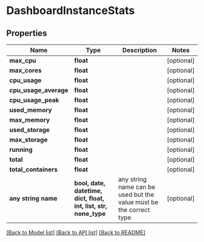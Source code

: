 # DashboardInstanceStats


## Properties
Name | Type | Description | Notes
------------ | ------------- | ------------- | -------------
**max_cpu** | **float** |  | [optional] 
**max_cores** | **float** |  | [optional] 
**cpu_usage** | **float** |  | [optional] 
**cpu_usage_average** | **float** |  | [optional] 
**cpu_usage_peak** | **float** |  | [optional] 
**used_memory** | **float** |  | [optional] 
**max_memory** | **float** |  | [optional] 
**used_storage** | **float** |  | [optional] 
**max_storage** | **float** |  | [optional] 
**running** | **float** |  | [optional] 
**total** | **float** |  | [optional] 
**total_containers** | **float** |  | [optional] 
**any string name** | **bool, date, datetime, dict, float, int, list, str, none_type** | any string name can be used but the value must be the correct type | [optional]

[[Back to Model list]](../README.md#documentation-for-models) [[Back to API list]](../README.md#documentation-for-api-endpoints) [[Back to README]](../README.md)


